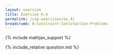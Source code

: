 ```yaml
---
layout: exercise
title: Exercise 6.4
permalink: /csp-exercises/ex_4/
breadcrumb: 6-Constraint-Satisfaction-Problems
---
```


{% include mathjax_support %}

<div><i class="arrow-up loader" data-chapter="csp-exercises" data-exercise="ex_4" data-rating="0"></i></div>
{% include_relative question.md %}
